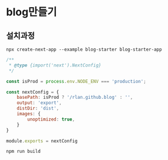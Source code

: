 # blog만들기

## 설치과정
`npx create-next-app --example blog-starter blog-starter-app`

```js
/**
 * @type {import('next').NextConfig}
 */

const isProd = process.env.NODE_ENV === 'production';

const nextConfig = {
    basePath: isProd ? '/rlan.github.blog' : '',
    output: 'export',
    distDir: 'dist',
    images: {
        unoptimized: true,
    }
}

module.exports = nextConfig
```

`npm run build`